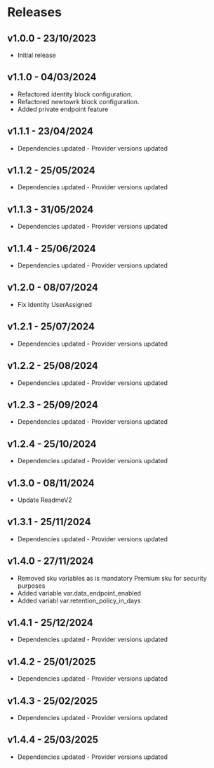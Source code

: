 # Releases

## v1.0.0 - 23/10/2023

* Initial release

## v1.1.0 - 04/03/2024

* Refactored identity block configuration.
* Refactored newtowrk block configuration.
* Added private endpoint feature

## v1.1.1 - 23/04/2024

* Dependencies updated - Provider versions updated

## v1.1.2 - 25/05/2024

* Dependencies updated - Provider versions updated

## v1.1.3 - 31/05/2024

* Dependencies updated - Provider versions updated

## v1.1.4 - 25/06/2024

* Dependencies updated - Provider versions updated

## v1.2.0 - 08/07/2024

* Fix Identity UserAssigned

## v1.2.1 - 25/07/2024

* Dependencies updated - Provider versions updated

## v1.2.2 - 25/08/2024

* Dependencies updated - Provider versions updated

## v1.2.3 - 25/09/2024

* Dependencies updated - Provider versions updated

## v1.2.4 - 25/10/2024

* Dependencies updated - Provider versions updated

## v1.3.0 - 08/11/2024

* Update ReadmeV2

## v1.3.1 - 25/11/2024

* Dependencies updated - Provider versions updated

## v1.4.0 - 27/11/2024

* Removed sku variables as is mandatory Premium sku for security purposes
* Added variable var.data_endpoint_enabled
* Added variabl var.retention_policy_in_days
## v1.4.1 - 25/12/2024

* Dependencies updated - Provider versions updated

## v1.4.2 - 25/01/2025

* Dependencies updated - Provider versions updated

## v1.4.3 - 25/02/2025

* Dependencies updated - Provider versions updated

## v1.4.4 - 25/03/2025

* Dependencies updated - Provider versions updated
